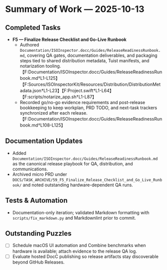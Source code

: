 # Summary of Work — 2025-10-13

## Completed Tasks

- **F5 — Finalize Release Checklist and Go-Live Runbook**
  - Authored `Documentation/ISOInspector.docc/Guides/ReleaseReadinessRunbook.md`, covering QA gates, documentation deliverables, and packaging steps tied to shared distribution metadata, Tuist manifests, and notarization tooling.【F:Documentation/ISOInspector.docc/Guides/ReleaseReadinessRunbook.md†L1-L125】【F:Sources/ISOInspectorKit/Resources/Distribution/DistributionMetadata.json†L1-L23】【F:Project.swift†L1-L64】【F:scripts/notarize_app.sh†L1-L87】
  - Recorded go/no-go evidence requirements and post-release bookkeeping to keep workplan, PRD TODO, and next-task trackers synchronized after each release.【F:Documentation/ISOInspector.docc/Guides/ReleaseReadinessRunbook.md†L108-L125】

## Documentation Updates

- Added `Documentation/ISOInspector.docc/Guides/ReleaseReadinessRunbook.md` as the canonical release playbook for QA, distribution, and communications.
- Archived micro PRD under `DOCS/TASK_ARCHIVE/59_F5_Finalize_Release_Checklist_and_Go_Live_Runbook/` and noted outstanding hardware-dependent QA runs.

## Tests & Automation

- Documentation-only iteration; validated Markdown formatting with `scripts/fix_markdown.py` and Markdownlint prior to commit.

## Outstanding Puzzles

- [ ] Schedule macOS UI automation and Combine benchmarks when hardware is available; attach evidence to the release QA log.
- [ ] Evaluate hosted DocC publishing so release artifacts stay discoverable beyond GitHub Releases.
